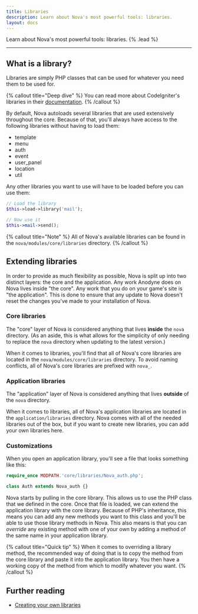 ```yaml
---
title: Libraries
description: Learn about Nova's most powerful tools: libraries.
layout: docs
---
```


Learn about Nova's most powerful tools: libraries. {% .lead %}

---

## What is a library?

Libraries are simply PHP classes that can be used for whatever you need them to be used for.

{% callout title="Deep dive" %}
You can read more about CodeIgniter's libraries in their [documentation](https://codeigniter.com/userguide2/general/libraries.html).
{% /callout %}

By default, Nova autoloads several libraries that are used extensively throughout the core. Because of that, you'll always have access to the following libraries without having to load them:

- template
- menu
- auth
- event
- user_panel
- location
- util

Any other libraries you want to use will have to be loaded before you can use them:

```php
// Load the library
$this->load->library('mail');

// Now use it
$this->mail->send();
```

{% callout title="Note" %}
All of Nova's available libraries can be found in the `nova/modules/core/libraries` directory.
{% /callout %}

## Extending libraries

In order to provide as much flexibility as possible, Nova is split up into two distinct layers: the core and the application. Any work Anodyne does on Nova lives inside "the core". Any work that you do on your game's site is "the application". This is done to ensure that any update to Nova doesn't reset the changes you've made to your installation of Nova.

### Core libraries

The "core" layer of Nova is considered anything that lives **inside** the `nova` directory. (As an aside, this is what allows for the simplicity of only needing to replace the `nova` directory when updating to the latest version.)

When it comes to libraries, you'll find that all of Nova's core libraries are located in the `nova/modules/core/libraries` directory. To avoid naming conflicts, all of Nova's core libraries are prefixed with `nova_`.

### Application libraries

The "application" layer of Nova is considered anything that lives **outside** of the `nova` directory.

When it comes to libraries, all of Nova's application libraries are located in the `application/libraries` directory. Nova comes with all of the needed libraries out of the box, but if you want to create new libraries, you can add your own libraries here.

### Customizations

When you open an application library, you'll see a file that looks something like this:

```php
require_once MODPATH.'core/libraries/Nova_auth.php';

class Auth extends Nova_auth {}
```

Nova starts by pulling in the core library. This allows us to use the PHP class that we defined in the core. Once that file is loaded, we can extend the application library with the core library. Because of PHP's inheritance, this means you can add any new methods you want to this class and you'll be able to use those library methods in Nova. This also means is that you can *override* any existing method with one of your own by adding a method of the same name in your application library.

{% callout title="Quick tip" %}
When it comes to overriding a library method, the recommended way of doing that is to copy the method from the core library and paste it into the application library. You then have a working copy of the method from which to modify whatever you want.
{% /callout %}

## Further reading

- [Creating your own libraries](https://codeigniter.com/userguide2/general/creating_libraries.html)
